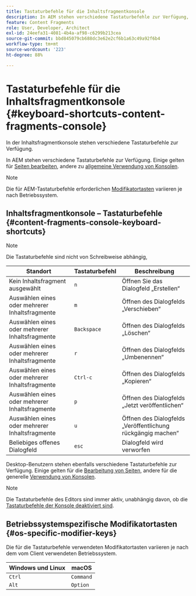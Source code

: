 ```yaml
---
title: Tastaturbefehle für die Inhaltsfragmentkonsole
description: In AEM stehen verschiedene Tastaturbefehle zur Verfügung, darunter eine Auswahl zur Verwaltung von Inhaltsfragmenten.
feature: Content Fragments
role: User, Developer, Architect
exl-id: 24eefa31-4081-4b4a-af98-c6299b213cea
source-git-commit: bbd845079cb688dc3e62e2cf6b1a63c49a92f6b4
workflow-type: tm+mt
source-wordcount: '223'
ht-degree: 88%

---
```


# Tastaturbefehle für die Inhaltsfragmentkonsole {#keyboard-shortcuts-content-fragments-console}

In der Inhaltsfragmentkonsole stehen verschiedene Tastaturbefehle zur Verfügung.

In AEM stehen verschiedene Tastaturbefehle zur Verfügung. Einige gelten für [Seiten bearbeiten](/help/sites-cloud/authoring/page-editor/keyboard-shortcuts.md), andere zu [allgemeine Verwendung von Konsolen](/help/sites-cloud/authoring/sites-console/keyboard-shortcuts.md).

>[!NOTE]
>
>Die für AEM-Tastaturbefehle erforderlichen [Modifikatortasten](#os-specific-modifier-keys) variieren je nach Betriebssystem.

## Inhaltsfragmentkonsole – Tastaturbefehle {#content-fragments-console-keyboard-shortcuts}

>[!NOTE]
>
>Die Tastaturbefehle sind nicht von Schreibweise abhängig,

| Standort | Tastaturbefehl | Beschreibung |
|---|---|---|
| Kein Inhaltsfragment ausgewählt | `n` | Öffnen Sie das Dialogfeld „Erstellen“ |
| Auswählen eines oder mehrerer Inhaltsfragmente | `m` | Öffnen des Dialogfelds „Verschieben“ |
| Auswählen eines oder mehrerer Inhaltsfragmente | `Backspace` | Öffnen des Dialogfelds „Löschen“ |
| Auswählen eines oder mehrerer Inhaltsfragmente | `r` | Öffnen des Dialogfelds „Umbenennen“ |
| Auswählen eines oder mehrerer Inhaltsfragmente | `Ctrl-c` | Öffnen des Dialogfelds „Kopieren“ |
| Auswählen eines oder mehrerer Inhaltsfragmente | `p` | Öffnen des Dialogfelds „Jetzt veröffentlichen“ |
| Auswählen eines oder mehrerer Inhaltsfragmente | `u` | Öffnen des Dialogfelds „Veröffentlichung rückgängig machen“ |
| Beliebiges offenes Dialogfeld | `esc` | Dialogfeld wird verworfen |

Desktop-Benutzern stehen ebenfalls verschiedene Tastaturbefehle zur Verfügung. Einige gelten für die [Bearbeitung von Seiten](/help/sites-cloud/authoring/page-editor/keyboard-shortcuts.md), andere für die generelle [Verwendung von Konsolen](/help/sites-cloud/authoring/sites-console/keyboard-shortcuts.md).

>[!NOTE]
>
>Die Tastaturbefehle des Editors sind immer aktiv, unabhängig davon, ob die [Tastaturbefehle der Konsole deaktiviert sind](/help/sites-cloud/authoring/sites-console/keyboard-shortcuts.md#deactivating-keyboard-shortcuts).

## Betriebssystemspezifische Modifikatortasten {#os-specific-modifier-keys}

Die für die Tastaturbefehle verwendeten Modifikatortasten variieren je nach dem vom Client verwendeten Betriebssystem.

| Windows und Linux | macOS |
|---|---|
| `Ctrl` | `Command` |
| `Alt` | `Option` |
